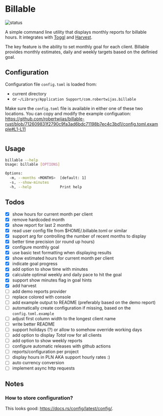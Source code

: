 # Billable

![status](https://github.com/robertwijas/billable-rust/actions/workflows/rust.yml/badge.svg)

A simple command line utility that displays monthly reports for billable hours.
It integrates with [Toggl](http://track.toggl.com/) and [Harvest](https://www.getharvest.com).

The key feature is the ability to set monthly goal for each client.
Billable provides monthly estimates, daily and weekly targets based on the definied goal.

## Configuration

Configuration file `config.toml` is loaded from:
* current directory
* or `~/Library/Application Support/com.robertwijas.billable`

Make sure the `config.toml` file is available in either one of these two locations. You can copy and modify the example configuation:
https://github.com/robertwijas/billable-rust/blob/712609831f2790c9fa3ad6bdc71198b7ec4c3bd1/config.toml.example#L1-L11

```bash

```


## Usage

```bash
billable --help
Usage: billable [OPTIONS]

Options:
  -m, --months <MONTHS>  [default: 1]
  -s, --show-minutes
  -h, --help             Print help
```

## Todos 

- [x] show hours for current month per client
- [x] remove hardcoded month
- [x] show report for last 2 months
- [x] read user config file from $HOME/.billable.toml or similar
- [x] support arg for controlling the number of recent months to display
- [x] better time precision (or round up hours)
- [x] configure monthly goal
- [x] use basic text formatting when displaying results
- [x] show estimated hours for current month per client
- [x] indicate goal progress
- [x] add option to show time with minutes
- [x] calculate optimal weekly and daily pace to hit the goal
- [x] support show minutes flag in goal hints
- [x] add harvest
- [ ] add demo reports provider
- [ ] replace colored with console
- [ ] add example output to README (preferably based on the demo report)
- [ ] automatically create configuration if missing, based on the `config.toml.example`
- [ ] adjust first column width to the longest client name
- [ ] write better README
- [ ] support holidays (?) or allow to somehow override working days
- [ ] add option to display _Total_ row for all clients
- [ ] add option to show weekly reports
- [ ] configure automatic releases with github actions
- [ ] reports/configuration per project
- [ ] display hours in PLN AKA support hourly rates :)
- [ ] auto currency conversion
- [ ] implement async http requests

## Notes 

### How to store configuration?

This looks good: https://docs.rs/config/latest/config/.
